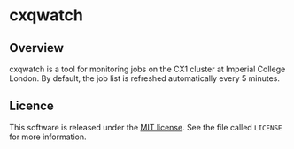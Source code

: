 # cxqwatch

## Overview

cxqwatch is a tool for monitoring jobs on the CX1 cluster at Imperial College London. By default, the job list is refreshed automatically every 5 minutes.

## Licence

This software is released under the [MIT license](http://opensource.org/licenses/MIT). See the file called `LICENSE` for more information.
